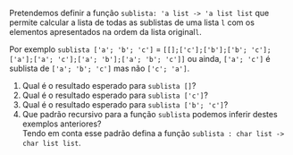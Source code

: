 Pretendemos definir a função `sublista: 'a list -> 'a list list` que permite calcular a lista de todas as sublistas de uma lista `l`  com os elementos apresentados na ordem da lista original`l`.

Por exemplo `sublista ['a'; 'b'; 'c']` = `[[];['c'];['b'];['b'; 'c'];['a'];['a'; 'c'];['a'; 'b'];['a'; 'b'; 'c']]` ou ainda, `['a'; 'c']` é sublista de `['a'; 'b'; 'c']` mas não `['c'; 'a']`.

1. Qual é o resultado esperado para `sublista []`?
2. Qual é o resultado esperado para `sublista ['c']`?
3. Qual é o resultado esperado para `sublista ['b'; 'c']`?
4. Que padrão recursivo para a função `sublista` podemos inferir destes exemplos anteriores?<br>
Tendo em conta esse padrão defina a função `sublista : char list -> char list list`.
